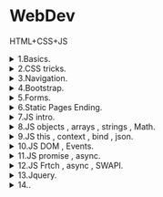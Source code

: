 # WebDev
 HTML+CSS+JS


<details><summary> 1.Basics.  </summary><p>

---

[Murkup basics](CW/lesson_01/ "CW\lesson_01\")   

[Murkup basics](HW/lesson_01/ "HW\lesson_01\")   

---

</p></details>

<details><summary> 2.CSS tricks.  </summary><p>

[Site with html docu](https://html5book.ru/ "https://html5book.ru/")

[CSS tricks](https://css-tricks.com/ "https://css-tricks.com/")   

[Mozzilla docs](https://developer.mozilla.org/ru/ "https://developer.mozilla.org/ru/")   

---

[CSS lesson example](CW/lesson_02/second "CW\lesson_02\second")   

---

</p></details>

<details><summary> 3.Navigation. </summary><p>

---

[Navigation menu basics](CW/lesson_03/ "CW\lesson_03\")   

[Murkup basics](HW/lesson_03/ "HW\lesson_03\")   

---

</p></details>

<details><summary> 4.Bootstrap. </summary><p>

> - Можно подключить фреймворк динамически (нужно интернет подключение постоянное) либо скачать
> - Есть готовая система грида ждя ажаптивной верстки
> - При использовании грида делит ширину вью порта на 12 столбцов

---

[table , iframe example](CW/lesson_04/ "CW\lesson_04\")   

[cards , perspective](HW/lesson_04/cardsSubscribe "HW\lesson_04\cardsSubscribe")   

[fixed animated side menu(buggy a little)](HW/lesson_04/fixedMenu "HW\lesson_04\fixedMenu")   

[table , sticky(not fixed) row and head](HW/lesson_04/stickyTable "HW\lesson_04\stickyTable")   

---

</p></details>

<details><summary> 5.Forms. </summary><p>

---

[forms , inputs example](CW/lesson_05/ "CW\lesson_05\")   

[form , inputs , credit card style](HW/lesson_05/creditCard "HW\lesson_05\creditCard")   

[mini css lib for inputs](HW/lesson_05/cssControlsLib "HW\lesson_05\cssControlsLib")   

[register form , adaptive form , 3 sizes](HW/lesson_05/registerForm "HW\lesson_05\registerForm")   


---

</p></details>


<details><summary> 6.Static Pages Ending. </summary><p>

### Exam theme:
- Сайт 4-5 странниц.
- 3 основных цвета
- Тема сайта "Пиво"

---

[cards , bootstrap usability example](CW/lesson_06/intro_Bootstrap "CW\lesson_06\intro_Bootstrap")   

[boostrap template page usability](HW/lesson_06/bootstrap_page "HW\lesson_06\bootstrap_page")   

---

</p></details>


<details><summary> 7.JS intro. </summary><p>

> - NetScape разработал в 90х , использовался сначала для написания клиентских сценариев
> - Веб , Десктоп , игры , покрывает все
> - Язык с динамической типизацией , тип данных переменных определяется во время выполнения
> - Точку с запятой ставить не обязательно
> - `===` проверяет на равенство без приведения типов , `==` пытается привести типы ,а потом сравнить
> - `if` скобки должны быть обязательно ,даже если только одна строка
> - `a = 10` обьявление в глобальной области видимости , `var a = 10` обьявление в области видимости ф-и , `let a = 10` обьявление в локальной области видимости(как обычно в языках)
> - `2**5` возведение в степень
> - `prompt` запрос ввода пользователя
> - В ф-ю не обязательно передавать все параметры 
> - Строка обьявляется тремя способами : `"str"`, `'str'` , ``str`` (символов нет)


---

[js intro example](CW/lesson_07/ "CW\lesson_07\")   

[js few functions with time , intro example](HW/lesson_07/script.js "HW\lesson_07\script.js")   

---

</p></details>


<details><summary> 8.JS objects , arrays , strings , Math. </summary><p>

---

[js objects , arrays , obj clonning example](CW/lesson_08/objects_arrays/index.js "CW\lesson_08\objects_arrays\index.js")   

[js classes , fraction , time example](HW/lesson_08/week_01/script.js "HW\lesson_08\week_01\script.js")   

[js closure functions , sort() , classes , apply(context) , reduce() , arrays , document.write(generate html) , filter() example](HW/lesson_08/week_02/script.js "HW\lesson_08\week_02\script.js")   

---

</p></details>

<details><summary> 9.JS this , context , bind , json. </summary><p>

---

[js this , context , bind , json example](CW/lesson_09/index.js "CW\lesson_09\index.js")   

[js cleses , html and css generation example](HW/lesson_09/index.js "HW\lesson_09\index.js")   

---

</p></details>

<details><summary> 10.JS DOM , Events. </summary><p>

---

[js work with DOM , event listeners example](CW/lesson_10/script.js "CW\lesson_10\script.js")   

---

</p></details>

<details><summary> 11.JS promise , async. </summary><p>

---

[js promise , async example](CW/lesson_11/index.js "CW\lesson_11\index.js")   

[js async , fully js , generate html example](HW/lesson_11/dynamycCalendar/index.js "HW\lesson_11\dynamycCalendar\index.js")   

[js events , nice expandable objects example](HW/lesson_11/expandableObjects/index.js "HW\lesson_11\expandableObjects\index.js")   

[js events , async\lazy img loading , gallery carousel example](HW/lesson_11/gallerySlider/index.js "HW\lesson_11\gallerySlider\index.js")   

[js scroll and item size event , async appending new blocks example](HW/lesson_11/newsFeed/index.js "HW\lesson_11\newsFeed\index.js")   

[js nice range wrapper example](HW/lesson_11/scrollBar/index.js "HW\lesson_11\scrollBar\index.js")   

---

</p></details>

<details><summary> 12.JS Frtch , async , SWAPI. </summary><p>

---

[js fetch , async , swapi example](CW/lesson_12/index.js "CW\lesson_12\index.js")

[js fetch , async , themoviedb api , modal example](HW/lesson_12/index.js "HW\lesson_12\index.js")

---

</p></details>


<details><summary> 13.Jquery. </summary><p>

---

[jquery example](CW/lesson_13/index.js "CW\lesson_13\index.js")

[jquery password generator example](HW/lesson_13/passGen/index.js "HW\lesson_13\passGen\index.js")

[jquery sizebale blocks example](HW/lesson_13/respCont/index.js "HW\lesson_13\respCont\index.js")

---

</p></details>

<details><summary> 14.. </summary><p>

---

[sizeable iamge viewer ,pagging ,slideshow ,js anumation](HW/lesson_14/carousel "HW\lesson_14\carousel")

---

</p></details>
